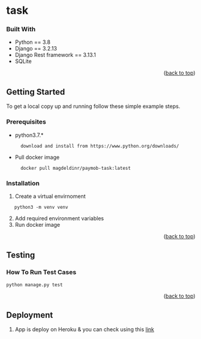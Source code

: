 # task

### Built With

- Python == 3.8
- Django == 3.2.13
- Django Rest framework == 3.13.1
- SQLite

<p align="right">(<a href="#top">back to top</a>)</p>

<!-- GETTING STARTED -->

## Getting Started

To get a local copy up and running follow these simple example steps.

### Prerequisites

- python3.7.\*
  ```
    download and install from https://www.python.org/downloads/
  ```
- Pull docker image
  ```
    docker pull magdeldinr/paymob-task:latest
  ```

### Installation

1. Create a virtual envirnoment

```
   python3 -m venv venv
```

2. Add required environment variables
3. Run docker image

<p align="right">(<a href="#top">back to top</a>)</p>

<!-- TESTING -->

## Testing

### How To Run Test Cases

```sh
python manage.py test
```

<p align="right">(<a href="#top">back to top</a>)</p>

<!-- Deployment -->

## Deployment

1. App is deploy on Heroku & you can check using this [link](https://serene-springs-42525.herokuapp.com/)
